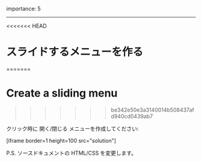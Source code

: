 importance: 5

---

<<<<<<< HEAD
# スライドするメニューを作る
=======
# Create a sliding menu
>>>>>>> be342e50e3a3140014b508437afd940cd0439ab7

クリック時に 開く/閉じる メニューを作成してください:

[iframe border=1 height=100 src="solution"]

P.S. ソースドキュメントの HTML/CSS を変更します。
